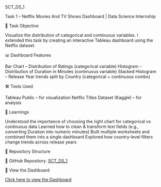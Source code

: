SCT_DS_1

Task 1 – Netflix Movies And TV Shows Dashboard | Data Science Internship

📌 Task Objective

Visualize the distribution of categorical and continuous variables.
I extended this task by creating an interactive Tableau dashboard using the Netflix dataset.

📊 Dashboard Features

Bar Chart – Distribution of Ratings (categorical variable)
Histogram – Distribution of Duration in Minutes (continuous variable)
Stacked Histogram – Release Year trends split by Country (categorical + continuous combo)

🛠 Tools Used

Tableau Public – for visualization
Netflix Titles Dataset (Kaggle) – for analysis

🎯 Learnings

Understood the importance of choosing the right chart for categorical vs continuous data
Learned how to clean & transform text fields (e.g., converting Duration into numeric minutes)
Built multiple worksheets and combined them into a single dashboard
Explored how country-level filters change trends across release years

📂 Repository Structure

🔗 GitHub Repository: [SCT_DS_1](https://github.com/mythrii18/SCT_DS_1)

🔗 View the Dashboard

[Click here to view the Dashboard](https://public.tableau.com/views/NetflixDashboard-Mythri/Dashboard1?:language=en-US&publish=yes&:sid=&redirect=auth&)







